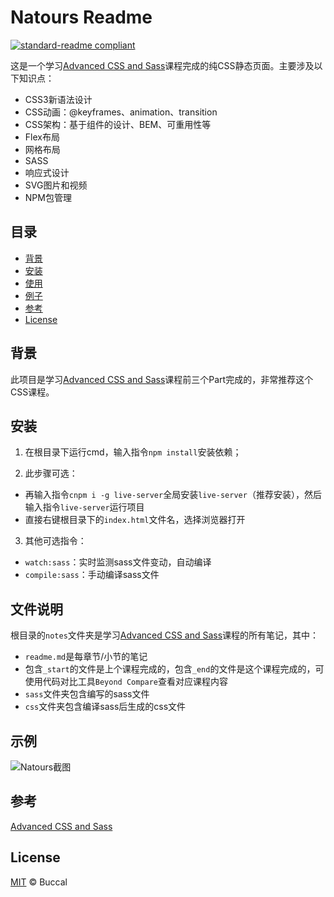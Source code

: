 # Natours Readme

[![standard-readme compliant](https://img.shields.io/badge/readme%20style-standard-brightgreen.svg?style=flat-square)](https://github.com/RichardLitt/standard-readme)

这是一个学习[Advanced CSS and Sass](https://www.udemy.com/course/advanced-css-and-sass/)课程完成的纯CSS静态页面。主要涉及以下知识点：

- CSS3新语法设计
- CSS动画：@keyframes、animation、transition
- CSS架构：基于组件的设计、BEM、可重用性等
- Flex布局
- 网格布局
- SASS
- 响应式设计
- SVG图片和视频
- NPM包管理

## 目录

- [背景](#背景)
- [安装](#安装)
- [使用](#使用)
- [例子](#例子)
- [参考](#参考)
- [License](#license)

## 背景

此项目是学习[Advanced CSS and Sass](https://www.udemy.com/course/advanced-css-and-sass/)课程前三个Part完成的，非常推荐这个CSS课程。

## 安装

1. 在根目录下运行cmd，输入指令`npm install`安装依赖；

2. 此步骤可选：
  - 再输入指令`cnpm i -g live-server`全局安装`live-server`（推荐安装），然后输入指令`live-server`运行项目
  - 直接右键根目录下的`index.html`文件名，选择浏览器打开

3. 其他可选指令：
  - `watch:sass`：实时监测sass文件变动，自动编译
  - `compile:sass`：手动编译sass文件

## 文件说明

根目录的`notes`文件夹是学习[Advanced CSS and Sass](https://www.udemy.com/course/advanced-css-and-sass/)课程的所有笔记，其中：
- `readme.md`是每章节/小节的笔记
- 包含`_start`的文件是上个课程完成的，包含`_end`的文件是这个课程完成的，可使用代码对比工具`Beyond Compare`查看对应课程内容
- `sass`文件夹包含编写的sass文件
- `css`文件夹包含编译sass后生成的css文件

## 示例

![Natours截图](https://raw.githubusercontent.com/Buccal/Natours/master/Screenshots/Natours示例截图.gif)

## 参考

[Advanced CSS and Sass](https://www.udemy.com/course/advanced-css-and-sass/)

## License

[MIT](LICENSE) © Buccal
